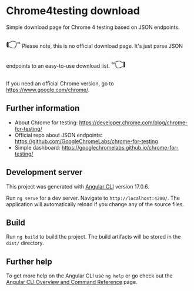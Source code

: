 # Chrome4testing download

Simple download page for Chrome 4 testing based on JSON endpoints.

<span style="font-size: 2rem;">👉</span> Please note, this is no official download page. It's just parse JSON endpoints to an easy-to-use download list. <span style="font-size: 2rem;">👈</span>

If you need an official Chrome version, go to https://www.google.com/chrome/.

## Further information

* About Chrome for testing: https://developer.chrome.com/blog/chrome-for-testing/
* Official repo about JSON endpoints: https://github.com/GoogleChromeLabs/chrome-for-testing
* Simple dashboard: https://googlechromelabs.github.io/chrome-for-testing/

## Development server

This project was generated with [Angular CLI](https://github.com/angular/angular-cli) version 17.0.6.

Run `ng serve` for a dev server. Navigate to `http://localhost:4200/`. The application will automatically reload if you change any of the source files.

## Build

Run `ng build` to build the project. The build artifacts will be stored in the `dist/` directory.

## Further help

To get more help on the Angular CLI use `ng help` or go check out the [Angular CLI Overview and Command Reference](https://angular.io/cli) page.

